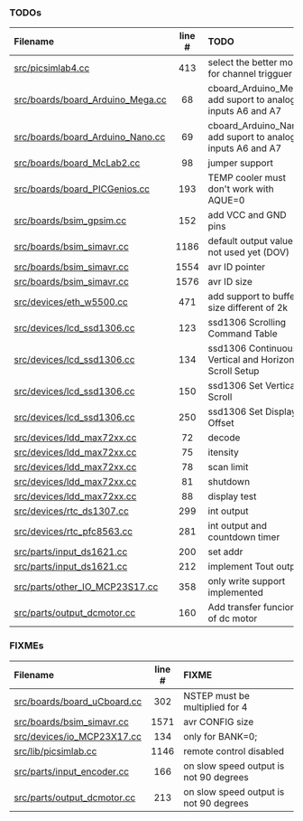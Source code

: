 ### TODOs
| Filename | line # | TODO |
|:------|:------:|:------|
| [src/picsimlab4.cc](src/picsimlab4.cc#L413) | 413 | select the better mode for channel trigguer |
| [src/boards/board_Arduino_Mega.cc](src/boards/board_Arduino_Mega.cc#L68) | 68 | cboard_Arduino_Mega: add suport to analog inputs A6 and A7 |
| [src/boards/board_Arduino_Nano.cc](src/boards/board_Arduino_Nano.cc#L69) | 69 | cboard_Arduino_Nano: add suport to analog inputs A6 and A7 |
| [src/boards/board_McLab2.cc](src/boards/board_McLab2.cc#L98) | 98 | jumper support |
| [src/boards/board_PICGenios.cc](src/boards/board_PICGenios.cc#L193) | 193 | TEMP cooler must don't work with AQUE=0 |
| [src/boards/bsim_gpsim.cc](src/boards/bsim_gpsim.cc#L152) | 152 | add VCC and GND pins |
| [src/boards/bsim_simavr.cc](src/boards/bsim_simavr.cc#L1186) | 1186 | default output value is not used yet (DOV) |
| [src/boards/bsim_simavr.cc](src/boards/bsim_simavr.cc#L1554) | 1554 | avr ID pointer |
| [src/boards/bsim_simavr.cc](src/boards/bsim_simavr.cc#L1576) | 1576 | avr ID size |
| [src/devices/eth_w5500.cc](src/devices/eth_w5500.cc#L471) | 471 | add support to buffer size different of 2k |
| [src/devices/lcd_ssd1306.cc](src/devices/lcd_ssd1306.cc#L123) | 123 | ssd1306 Scrolling Command Table |
| [src/devices/lcd_ssd1306.cc](src/devices/lcd_ssd1306.cc#L134) | 134 | ssd1306 Continuous Vertical and Horizontal Scroll Setup |
| [src/devices/lcd_ssd1306.cc](src/devices/lcd_ssd1306.cc#L150) | 150 | ssd1306 Set Vertical Scroll |
| [src/devices/lcd_ssd1306.cc](src/devices/lcd_ssd1306.cc#L250) | 250 | ssd1306 Set Display Offset |
| [src/devices/ldd_max72xx.cc](src/devices/ldd_max72xx.cc#L72) | 72 | decode |
| [src/devices/ldd_max72xx.cc](src/devices/ldd_max72xx.cc#L75) | 75 | itensity |
| [src/devices/ldd_max72xx.cc](src/devices/ldd_max72xx.cc#L78) | 78 | scan limit |
| [src/devices/ldd_max72xx.cc](src/devices/ldd_max72xx.cc#L81) | 81 | shutdown |
| [src/devices/ldd_max72xx.cc](src/devices/ldd_max72xx.cc#L88) | 88 | display test |
| [src/devices/rtc_ds1307.cc](src/devices/rtc_ds1307.cc#L299) | 299 | int output |
| [src/devices/rtc_pfc8563.cc](src/devices/rtc_pfc8563.cc#L281) | 281 | int output and countdown timer |
| [src/parts/input_ds1621.cc](src/parts/input_ds1621.cc#L200) | 200 | set addr |
| [src/parts/input_ds1621.cc](src/parts/input_ds1621.cc#L212) | 212 | implement Tout output |
| [src/parts/other_IO_MCP23S17.cc](src/parts/other_IO_MCP23S17.cc#L358) | 358 | only write support implemented |
| [src/parts/output_dcmotor.cc](src/parts/output_dcmotor.cc#L160) | 160 | Add transfer funcion of dc motor |

### FIXMEs
| Filename | line # | FIXME |
|:------|:------:|:------|
| [src/boards/board_uCboard.cc](src/boards/board_uCboard.cc#L302) | 302 | NSTEP must be multiplied for 4 |
| [src/boards/bsim_simavr.cc](src/boards/bsim_simavr.cc#L1571) | 1571 | avr CONFIG size |
| [src/devices/io_MCP23X17.cc](src/devices/io_MCP23X17.cc#L134) | 134 | only for BANK=0; |
| [src/lib/picsimlab.cc](src/lib/picsimlab.cc#L1146) | 1146 | remote control disabled |
| [src/parts/input_encoder.cc](src/parts/input_encoder.cc#L166) | 166 | on slow speed output is not 90 degrees |
| [src/parts/output_dcmotor.cc](src/parts/output_dcmotor.cc#L213) | 213 | on slow speed output is not 90 degrees |
